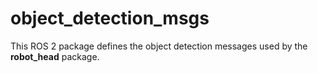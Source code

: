 # object_detection_msgs

This ROS 2 package defines the object detection messages used by the **robot_head** package.
